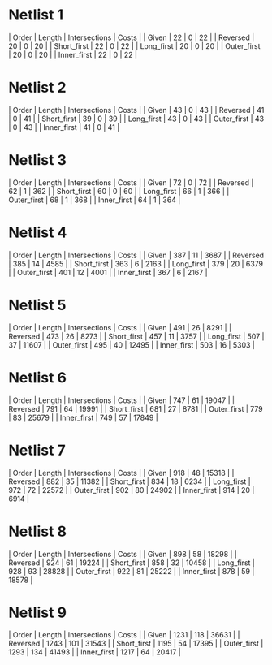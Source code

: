 # Netlist 1
| Order       | Length | Intersections | Costs |
| Given       | 22     | 0             | 22    |
| Reversed    | 20     | 0             | 20    |
| Short_first | 22     | 0             | 22    |
| Long_first  | 20     | 0             | 20    |
| Outer_first | 20     | 0             | 20    |
| Inner_first | 22     | 0             | 22    |

# Netlist 2
| Order       | Length | Intersections | Costs |
| Given       | 43     | 0             | 43    |
| Reversed    | 41     | 0             | 41    |
| Short_first | 39     | 0             | 39    |
| Long_first  | 43     | 0             | 43    |
| Outer_first | 43     | 0             | 43    |
| Inner_first | 41     | 0             | 41    |

# Netlist 3
| Order       | Length | Intersections | Costs |
| Given       | 72     | 0             | 72    |
| Reversed    | 62     | 1             | 362   |
| Short_first | 60     | 0             | 60    |
| Long_first  | 66     | 1             | 366   |
| Outer_first | 68     | 1             | 368   |
| Inner_first | 64     | 1             | 364   |

# Netlist 4
| Order       | Length | Intersections | Costs |
| Given       | 387    | 11            | 3687  |
| Reversed    | 385    | 14            | 4585  |
| Short_first | 363    | 6             | 2163  |
| Long_first  | 379    | 20            | 6379  |
| Outer_first | 401    | 12            | 4001  |
| Inner_first | 367    | 6             | 2167  |

# Netlist 5
| Order       | Length | Intersections | Costs |
| Given       | 491    | 26            | 8291  |
| Reversed    | 473    | 26            | 8273  |
| Short_first | 457    | 11            | 3757  |
| Long_first  | 507    | 37            | 11607 |
| Outer_first | 495    | 40            | 12495  |
| Inner_first | 503    | 16            | 5303  |

# Netlist 6
| Order       | Length | Intersections | Costs |
| Given       | 747    | 61            | 19047 |
| Reversed    | 791    | 64            | 19991 |
| Short_first | 681    | 27            | 8781  |
| Outer_first | 779    | 83            | 25679 |
| Inner_first | 749    | 57            | 17849 |

# Netlist 7
| Order       | Length | Intersections | Costs |
| Given       | 918    | 48            | 15318 |
| Reversed    | 882    | 35            | 11382 |
| Short_first | 834    | 18            | 6234  |
| Long_first  | 972    | 72            | 22572 |
| Outer_first | 902    | 80            | 24902 |
| Inner_first | 914    | 20            | 6914  |


# Netlist 8
| Order       | Length | Intersections | Costs |
| Given       | 898    | 58            | 18298 |
| Reversed    | 924    | 61            | 19224 |
| Short_first | 858    | 32            | 10458 |
| Long_first  | 928    | 93            | 28828 |
| Outer_first | 922    | 81            | 25222 |
| Inner_first | 878    | 59            | 18578 |

# Netlist 9
| Order       | Length | Intersections | Costs |
| Given       | 1231   | 118           | 36631 |
| Reversed    | 1243   | 101           | 31543 |
| Short_first | 1195   | 54            | 17395 |
| Outer_first | 1293   | 134           | 41493 |
| Inner_first | 1217   | 64            | 20417 |